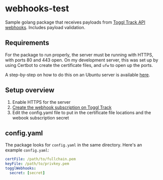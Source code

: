 # webhooks-test

Sample golang package that receives payloads from [Toggl Track API webhooks](https://developers.track.toggl.com/docs/webhooks_start). Includes payload validation.

## Requirements

For the package to run properly, the server must be running with HTTPS, with ports 80 and 443 open. On my development server, this was set up by using Certbot to create the certificate files, and `ufw` to open up the ports. 

A step-by-step on how to do this on an Ubuntu server is available [here](https://gist.github.com/ricotheque/5160387e6587f4a223369f131fab15fc).

## Setup overview
1. Enable HTTPS for the server
2. [Create the webhook subscription on Toggl Track](https://developers.track.toggl.com/docs/webhooks/subscriptions#post-creates-a-subscription)
3. Edit the config.yaml file to put in the certificate file locations and the webook subscription secret

## config.yaml

The package looks for `config.yaml` in the same directory. Here's an example `config.yaml`:

```yaml
certFile: /path/to/fullchain.pem
keyFile: /path/to/privkey.pem
togglWebhooks:
  secret: [secret]
```
